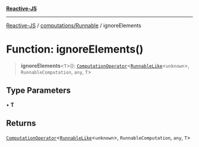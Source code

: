 [**Reactive-JS**](../../../README.md)

***

[Reactive-JS](../../../README.md) / [computations/Runnable](../README.md) / ignoreElements

# Function: ignoreElements()

> **ignoreElements**\<`T`\>(): [`ComputationOperator`](../../type-aliases/ComputationOperator.md)\<[`RunnableLike`](../../interfaces/RunnableLike.md)\<`unknown`\>, `RunnableComputation`, `any`, `T`\>

## Type Parameters

• **T**

## Returns

[`ComputationOperator`](../../type-aliases/ComputationOperator.md)\<[`RunnableLike`](../../interfaces/RunnableLike.md)\<`unknown`\>, `RunnableComputation`, `any`, `T`\>
